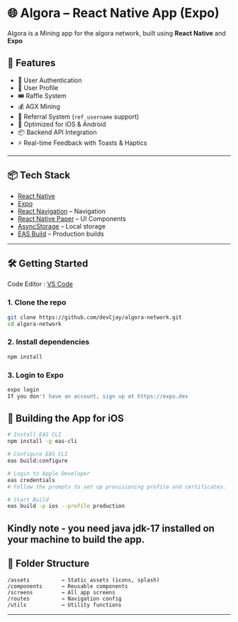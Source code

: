 # 🌐 Algora – React Native App (Expo)

Algora is a Mining app for the algora network, built using **React Native** and **Expo**

## 🚀 Features

- 🔐 User Authentication
- 📝 User Profile
- 🎟️ Raffle System
- 💰 AGX Mining
- 👥 Referral System (`ref_username` support)
- 📱 Optimized for iOS & Android
- 📦 Backend API Integration
- ⚡ Real-time Feedback with Toasts & Haptics

---

## 📦 Tech Stack

- [React Native](https://reactnative.dev/)
- [Expo](https://expo.dev/)
- [React Navigation](https://reactnavigation.org/) – Navigation
- [React Native Paper](https://callstack.github.io/react-native-paper/) – UI Components 
- [AsyncStorage](https://react-native-async-storage.github.io/async-storage/) – Local storage
- [EAS Build](https://docs.expo.dev/build/introduction/) – Production builds

---

## 🛠️ Getting Started

Code Editor : [VS Code](https://code.visualstudio.com/)

### 1. Clone the repo

```bash
git clone https://github.com/devCjay/algora-network.git
cd algora-network
```

### 2. Install dependencies

```bash
npm install
```

### 3. Login to Expo

```bash
expo login
If you don't have an account, sign up at https://expo.dev
```


## 📱 Building the App for iOS

```bash
# Install EAS CLI
npm install -g eas-cli

# Configure EAS CLI
eas build:configure

# Login to Apple Developer
eas credentials
# Follow the prompts to set up provisioning profile and certificates.

# Start Build
eas build -p ios --profile production

````

## Kindly note - you need java jdk-17 installed on your machine to build the app.

## 📂 Folder Structure

```
/assets          → Static assets (icons, splash)
/components      → Reusable components
/screens         → All app screens
/routes          → Navigation config
/utils           → Utility functions
```

---



